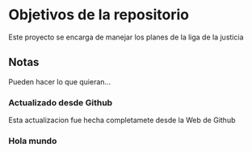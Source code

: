 # Objetivos de la repositorio

Este proyecto se encarga de manejar los planes de la liga de la justicia


## Notas
Pueden hacer lo que quieran...

### Actualizado desde Github
Esta actualizacion fue hecha completamete desde la Web de Github

### Hola mundo
